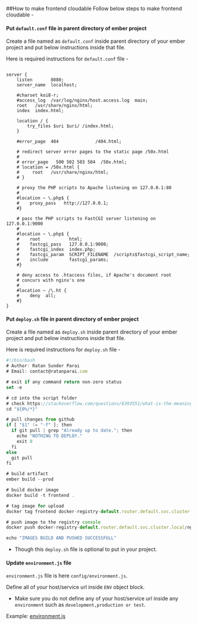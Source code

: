 ##How to make frontend cloudable
Follow below steps to make frontend cloudable - 

#### Put ``default.conf`` file in parent directory of ember project

Create a file named as ``default.conf`` inside parent directory of
your ember project and put below instructions inside that file.

Here is required instructions for ``default.conf`` file -

```

server {
    listen       8080;
    server_name  localhost;

    #charset koi8-r;
    #access_log  /var/log/nginx/host.access.log  main;
    root   /usr/share/nginx/html;
    index  index.html;

    location / {
        try_files $uri $uri/ /index.html;
    }

    #error_page  404              /404.html;

    # redirect server error pages to the static page /50x.html
    #
    # error_page   500 502 503 504  /50x.html;
    # location = /50x.html {
    #     root   /usr/share/nginx/html;
    # }

    # proxy the PHP scripts to Apache listening on 127.0.0.1:80
    #
    #location ~ \.php$ {
    #    proxy_pass   http://127.0.0.1;
    #}

    # pass the PHP scripts to FastCGI server listening on 127.0.0.1:9000
    #
    #location ~ \.php$ {
    #    root           html;
    #    fastcgi_pass   127.0.0.1:9000;
    #    fastcgi_index  index.php;
    #    fastcgi_param  SCRIPT_FILENAME  /scripts$fastcgi_script_name;
    #    include        fastcgi_params;
    #}

    # deny access to .htaccess files, if Apache's document root
    # concurs with nginx's one
    #
    #location ~ /\.ht {
    #    deny  all;
    #}
}

```


#### Put ``deploy.sh`` file in parent directory of ember project

Create a file named as ``deploy.sh`` inside parent directory of
your ember project and put below instructions inside that file.

Here is required instructions for ``deploy.sh`` file -

```js
#!/bin/bash
# Author: Ratan Sunder Parai
# Email: contact@ratanparai.com

# exit if any command return non-zero status
set -e

# cd into the script folder
# check https://stackoverflow.com/questions/6393551/what-is-the-meaning-of-0-in-a-bash-script
cd "${0%/*}"

# pull changes from github
if [ "$1" != "-f" ]; then
  if git pull | grep "Already up to date."; then
    echo "NOTHING TO DEPLOY."
    exit 0
  fi
else
  git pull
fi

# build artifact
ember build --prod

# build docker image
docker build -t frontend .

# tag image for upload
docker tag frontend docker-registry-default.router.default.svc.cluster.local/ngfs-core-framework/frontend:latest

# push image to the registry console
docker push docker-registry-default.router.default.svc.cluster.local/ngfs-core-framework/frontend:latest

echo "IMAGES BUILD AND PUSHED SUCCESSFULL"

```
* Though this ``deploy.sh`` file is optional to put in your project.

#### Update ``environment.js`` file
`environment.js` file is here `config/environment.js`.

Define all of your host/service url inside `ENV` object block. 
* Make sure you do not define any of your host/service url inside any `environment`
such as `development,production or test`.

Example: [environment.js](./config/environment.js)

